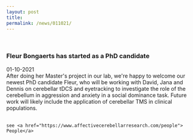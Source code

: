 ```yaml
---
layout: post
title:
permalink: /news/011021/
---
```

<br>

<article class="post">
    <div class="post-meta">
    </div>
  <h3 class="post-title">Fleur Bongaerts has started as a PhD candidate</h3>
  <div class="post-meta">
    <time datetime="2021-11-07" itemprop="datePublished">
      01-10-2021
    </time>
  </div>
    After doing her Master's project in our lab, we're happy to welcome our newest PhD candidate Fleur, who will be working with David, Jana and Dennis on cerebellar tDCS and eyetracking to investigate the role of the cerebellum in aggression and anxiety in a social dominance task. Future work will likely include the application of cerebellar TMS in clinical populations.  <br><br>

    see <a href="https://www.affectivecerebellarresearch.com/people"> People</a>
</article>
